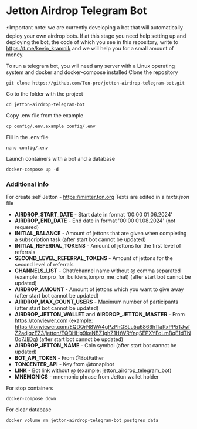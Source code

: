 # Jetton Airdrop Telegram Bot

⚡️Important note: we are currently developing a bot that will automatically deploy your own airdrop bots. If at this stage you need help setting up and deploying the bot, the code of which you see in this repository, write to https://t.me/kevin_kramnik and we will help you for a small amount of money.

To run a telegram bot, you will need any server with a Linux operating system and docker and docker-compose installed
Clone the repository
```
git clone https://github.com/Ton-pro/jetton-airdrop-telegram-bot.git
```
Go to the folder with the project
```
cd jetton-airdrop-telegram-bot
```
Copy .env file from the example
```
cp config/.env.example config/.env
```
Fill in the .env file
```
nano config/.env
```
Launch containers with a bot and a database
```
docker-compose up -d
```

### Additional info

For create self Jetton - https://minter.ton.org
Texts are edited in a _texts.json_ file

* **AIRDROP_START_DATE** - Start date in format '00:00 01.06.2024'
* **AIRDROP_END_DATE** - End date in format '00:00 01.08.2024' (not requered)
* **INITIAL_BALANCE** - Amount of jettons that are given when completing a subscription task (after start bot cannot be updated)
* **INITIAL_REFERRAL_TOKENS** - Amount of jettons for the first level of referrals
* **SECOND_LEVEL_REFERRAL_TOKENS** - Amount of jettons for the second level of referrals
* **CHANNELS_LIST** - Chat/channel name without @ comma separated (example: tonpro_for_builders,tonpro_me_chat) (after start bot cannot be updated)
* **AIRDROP_AMOUNT** - Amount of jettons which you want to give away (after start bot cannot be updated)
* **AIRDROP_MAX_COUNT_USERS** - Maximum number of participants (after start bot cannot be updated)
* **AIRDROP_JETTON_WALLET** and  **AIRDROP_JETTON_MASTER** - From https://tonviewer.com (example: https://tonviewer.com/EQDQrN8WA4gPzPhQSLu5u6866hTlaRxPP5TJwfZ2adjqzEZ3/jetton/EQDHHg9keNBZ1ghZ1HtWRYnqSEPXYFoLmBqE1dTN0q7JIjDq) (after start bot cannot be updated)
* **AIRDROP_JETTON_NAME** - Coin symbol (after start bot cannot be updated)
* **BOT_API_TOKEN** - From @BotFather
* **TONCENTER_API** - Key from @tonapibot
* **LINK** - Bot link without @ (example: jetton_airdrop_telegram_bot)
* **MNEMONICS** - mnemonic phrase from Jetton wallet holder

For stop containers
```
docker-compose down
```

For clear database
```
docker volume rm jetton-airdrop-telegram-bot_postgres_data
```
